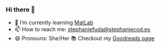 ### Hi there 👋

<!--
**StephanieF/StephanieF** is a ✨ _special_ ✨ repository because its `README.md` (this file) appears on your GitHub profile.

Here are some ideas to get you started:

- 🔭 I’m currently working on ...
- 🌱 I’m currently learning [MatLab](https://www.mathworks.com/)
- 👯 I’m looking to collaborate on ...
- 🤔 I’m looking for help with ...
- 💬 Ask me about ...
- 📫 How to reach me: [stephaniefuda@stephaniecod.es](mailto=stephaniefuda@stephaniecod.es)
- 😄 Pronouns: She/Her
- ⚡ Fun fact: ...
-->

- 🌱 I’m currently learning [MatLab](https://www.mathworks.com/)
- 📫 How to reach me: [stephaniefuda@stephaniecod.es](mailto:stephaniefuda@stephaniecod.es?Subject=Secret+knock+because+I+found+you+on+GitHub)
- 😄 Pronouns: She/Her
:books: Checkout my [Goodreads page](https://www.goodreads.com/user/show/163230124-stephanie-fuda)
